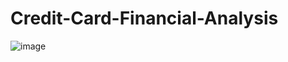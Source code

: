 # Credit-Card-Financial-Analysis

![image](https://github.com/user-attachments/assets/00f1b633-f309-4b04-b59d-b7db1cac6b18)
